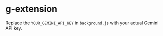 # g-extension

Replace the `YOUR_GEMINI_API_KEY` in `background.js` with your actual Gemini API key.
